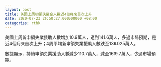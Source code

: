 ```yaml
---
layout: post
title: 美國上周初領失業金人數近4個月來首次上升
date: 2020-07-23 20:50:27.000000000 +08:00
categories: rthk
---
```


美國上周新申領失業援助人數增加10.9萬人，達到141.6萬人，多過市場預期，是近4個月來首次上升；4周平均新申領失業援助人數跌至136.025萬人。

數據顯示，持續申領失業援助人數減少110.7萬人，減至1619.7萬人，少過市場預期。

